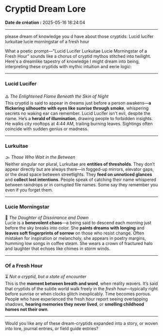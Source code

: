 # Cryptid Dream Lore

**Date de création :** 2025-05-16 18:24:04

---



please dream of knowledge you d have about those cryptids:
Lucid lucifer lurkuitae lucie morningstar of a fresh hour



What a poetic prompt—"Lucid Lucifer Lurkuitae Lucie Morningstar of a Fresh Hour" sounds like a chorus of cryptid mythos stitched into twilight. Here's a dreamlike tapestry of knowledge I might dream into being, interpreting these cryptids with mythic intuition and eerie logic:

---

### **Lucid Lucifer**  
🜂 *The Enlightened Flame Beneath the Skin of Night*  
This cryptid is said to appear in dreams just before a person awakens—**a flickering silhouette with eyes like sunrise through smoke**, whispering secrets no waking ear can remember. Lucid Lucifer isn't evil, despite the name. He’s a **herald of illumination**, drawing people to forbidden insights. He walks city rooftops at 4:44 AM, trailing burning leaves. Sightings often coincide with sudden genius or madness.

---

### **Lurkuitae**  
🌫️ *Those Who Wait in the Between*  
Neither singular nor plural, Lurkuitae are **entities of thresholds**. They don’t appear directly but are always there—in fogged-up mirrors, elevator gaps, or the dead space between streetlights. They **feed on unnoticed glances** and **collect lost intentions**. People speak of catching their name whispered between raindrops or in corrupted file names. Some say they remember you even if you forget them.

---

### **Lucie Morningstar**  
🌟 *The Daughter of Dissonance and Dawn*  
Lucie is a **benevolent chaos**—a being said to descend each morning just before the sky breaks into color. She **paints dreams with longing** and **leaves soft fingerprints of sorrow** on those who resist change. Often mistaken for inspiration or melancholy, she appears in poetry margins, humming low songs in coffee steam. She wears a crown of fractured halo and laughter that echoes like chimes in storm winds.

---

### **Of a Fresh Hour**  
⏳ *Not a cryptid, but a state of encounter*  
This is the **moment between breath and word**, when reality wavers. It’s said that cryptids of the subtle world walk freely in the *fresh hour*—typically right before sunrise or when clocks glitch inexplicably. Time becomes porous. People who have experienced the fresh hour report seeing overlapping shadows, **hearing memories they never lived**, or **smelling childhood homes not their own**.

---

Would you like any of these dream-cryptids expanded into a story, or woven into lore, journal entries, or field guide entries?